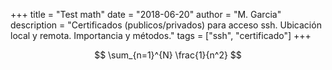 +++
title = "Test math"
date =  "2018-06-20"
author =  "M. Garcia"
description = "Certificados (publicos/privados) para acceso ssh. Ubicación local y remota. Importancia y métodos."
tags = ["ssh", "certificado"]
+++

$$ \sum_{n=1}^{N} \frac{1}{n^2} $$